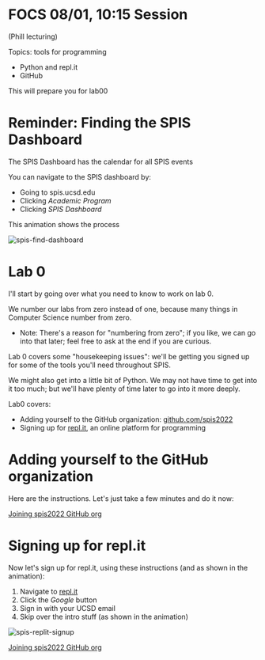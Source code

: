 # FOCS 08/01, 10:15 Session

(Phill lecturing)

Topics: tools for programming
* Python and repl.it
* GitHub

This will prepare you for lab00

# Reminder: Finding the SPIS Dashboard

The SPIS Dashboard has the calendar for all SPIS events

You can navigate to the SPIS dashboard by:
* Going to spis.ucsd.edu
* Clicking *Academic Program*
* Clicking *SPIS Dashboard*

This animation shows the process

![spis-find-dashboard](https://user-images.githubusercontent.com/1119017/182181450-0333c3b0-14dd-43ca-9efb-f35c69320046.gif)


# Lab 0 

I'll start by going over what you need to know to work on lab 0.

We number our labs from zero instead of one, because many things in Computer Science number from zero.  

* Note: There's a reason for "numbering from zero"; if you like, we can go into that later; feel free to ask at the end if you are curious.  

Lab 0 covers some "housekeeping issues": we'll be getting you signed up for some of the tools you'll need throughout SPIS.

We might also get into a little bit of Python.  We may not have time to get into it too much; but we'll have plenty of time later to go into it more deeply.

Lab0 covers:
* Adding yourself to the GitHub organization: [github.com/spis2022](https://github.com/spis2022)
* Signing up for [repl.it](https://repl.it), an online platform for programming

# Adding yourself to the GitHub organization

Here are the instructions.  Let's just take a few minutes and do it now:

[Joining spis2022 GitHub org](https://docs.google.com/document/d/17zCwD6AKWNcvPCOZ0JVn9ThhKgZ-57O4RRrIxWOQpbg/edit#heading=h.n3u7umx0bwbn)

# Signing up for repl.it

Now let's sign up for repl.it, using these instructions (and as shown in the animation):

1. Navigate to [repl.it](https://repl.it)
2. Click the *Google* button
3. Sign in with your UCSD email 
4. Skip over the intro stuff (as shown in the animation)

![spis-replit-signup](https://user-images.githubusercontent.com/1119017/182189858-cf56adc0-2ee8-4942-8f19-64780981a151.gif)


[Joining spis2022 GitHub org](https://docs.google.com/document/d/17zCwD6AKWNcvPCOZ0JVn9ThhKgZ-57O4RRrIxWOQpbg/edit#heading=h.n3u7umx0bwbn)
